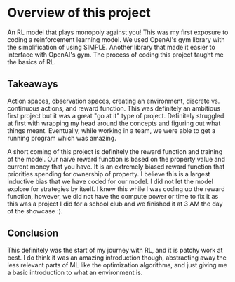 # Overview of this project

An RL model that plays monopoly against you! This was my first exposure to coding a reinforcement learning model. We used OpenAI's gym library with the simplification of using SIMPLE. Another library that made it easier to interface with OpenAI's gym. The process of coding this project taught me the basics of RL.

## Takeaways
Action spaces, observation spaces, creating an environment, discrete vs. continuous actions, and reward function. This was definitely an ambitious first project but it was a great "go at it" type of project. Definitely struggled at first with wrapping my head around the concepts and figuring out what things meant. Eventually, while working in a team, we were able to get a running program which was amazing.

A short coming of this project is definitely the reward function and training of the model. Our naive reward function is based on the property value and current money that you have. It is an extremely biased reward function that priorities spending for ownership of property. I believe this is a largest inductive bias that we have coded for our model. I did not let the model explore for strategies by itself. I knew this while I was coding up the reward function, however, we did not have the compute power or time to fix it as this was a project I did for a school club and we finished it at 3 AM the day of the showcase :). 

## Conclusion
This definitely was the start of my journey with RL, and it is patchy work at best. I do think it was an amazing introduction though, abstracting away the less relevant parts of ML like the optimization algorithms, and just giving me a basic introduction to what an environment is.